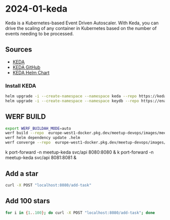 # 2024-01-keda

Keda is a Kubernetes-based Event Driven Autoscaler. With Keda, you can drive the scaling of any container in Kubernetes based on the number of events needing to be processed.

## Sources

- [KEDA](https://keda.sh/)
- [KEDA GitHub](https://github.com/kedacore/keda)
- [KEDA Helm Chart](https://artifacthub.io/packages/helm/kedacore/keda)

### Install KEDA

```bash
helm upgrade -i --create-namespace --namespace keda --repo https://kedacore.github.io/charts keda keda
helm upgrade -i --create-namespace --namespace keydb --repo https://enapter.github.io/charts keydb keydb --set nodes=1
```

## WERF BUILD

```bash
export WERF_BUILDAH_MODE=auto
werf build --repo  europe-west1-docker.pkg.dev/meetup-devops/images/meetup-keda --dev
werf helm dependency update .helm
werf converge --repo  europe-west1-docker.pkg.dev/meetup-devops/images/meetup-keda --dev
```

k port-forward -n meetup-keda svc/api 8080:8080 &
k port-forward -n meetup-keda svc/api 8081:8081 &

## Add a star

```bash
curl -X POST "localhost:8080/add-task"
```

## Add 100 stars

```bash
for i in {1..100}; do curl -X POST "localhost:8080/add-task"; done
```
